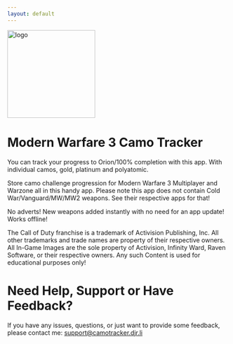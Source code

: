 ```yaml
---
layout: default
---
```


<img width="200" alt="logo"  src="https://camotracker.djr.li/MW3_CAMOTRACKER.png" style="max-width:100%;">

# Modern Warfare 3 Camo Tracker

You can track your progress to Orion/100% completion with this app. With individual camos, gold, platinum and polyatomic. 

Store camo challenge progression for Modern Warfare 3 Multiplayer and Warzone all in this handy app. Please note this app does not contain Cold War/Vanguard/MW/MW2 weapons. See their respective apps for that!

No adverts!
New weapons added instantly with no need for an app update!
Works offline!

The Call of Duty franchise is a trademark of Activision Publishing, Inc. All other trademarks and trade names are property of their respective owners. All In-Game Images are the sole property of Activision, Infinity Ward, Raven Software, or their respective owners. Any such Content is used for educational purposes only!

# Need Help, Support or Have Feedback?
If you have any issues, questions, or just want to provide some feedback, please contact me: <support@camotracker.djr.li>
